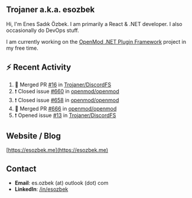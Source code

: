 ##  Trojaner a.k.a. esozbek
Hi, I'm Enes Sadık Özbek. I am primarily a React & .NET developer. I also occasionally do DevOps stuff.

I am currently working on the [OpenMod .NET Plugin Framework](https://github.com/openmod/openmod) project in my free time. 

## :zap: Recent Activity

<!--START_SECTION:activity-->
1. 🎉 Merged PR [#16](https://github.com/Trojaner/DiscordFS/pull/16) in [Trojaner/DiscordFS](https://github.com/Trojaner/DiscordFS)
2. ❗️ Closed issue [#660](https://github.com/openmod/openmod/issues/660) in [openmod/openmod](https://github.com/openmod/openmod)
3. ❗️ Closed issue [#658](https://github.com/openmod/openmod/issues/658) in [openmod/openmod](https://github.com/openmod/openmod)
4. 🎉 Merged PR [#666](https://github.com/openmod/openmod/pull/666) in [openmod/openmod](https://github.com/openmod/openmod)
5. ❗️ Opened issue [#13](https://github.com/Trojaner/DiscordFS/issues/13) in [Trojaner/DiscordFS](https://github.com/Trojaner/DiscordFS)
<!--END_SECTION:activity-->

## Website / Blog
[https://esozbek.me](https://esozbek.me)

## Contact
- **Email**: es.ozbek (at) outlook (dot) com
- **LinkedIn**: [/in/esozbek](https://linkedin.com/in/esozbek)
